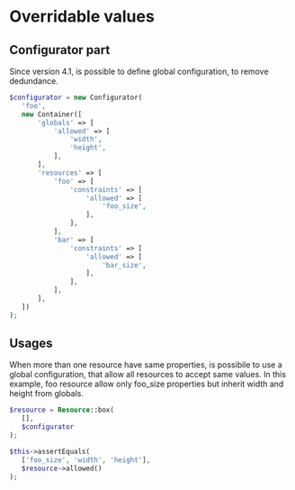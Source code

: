 # Overridable values

## Configurator part

Since version 4.1, is possible to define global configuration, to remove dedundance.

```php
$configurator = new Configurator(
   'foo',
   new Container([
       'globals' => [
           'allowed' => [
               'width',
               'height',
           ],
       ],
       'resources' => [
           'foo' => [
               'constraints' => [
                   'allowed' => [
                       'foo_size',
                   ],
               ],
           ], 
           'bar' => [
               'constraints' => [
                   'allowed' => [
                       'bar_size',
                   ],
               ],
           ], 
       ],
   ])
);
```

## Usages

When more than one resource have same properties, is possibile to use a global configuration, that allow all resources to accept same values. In this example, foo resource allow only foo_size properties but inherit width and height from globals.

```php
$resource = Resource::box(
   [],
   $configurator
);

$this->assertEquals(
   ['foo_size', 'width', 'height'],
   $resource->allowed()
);
```

